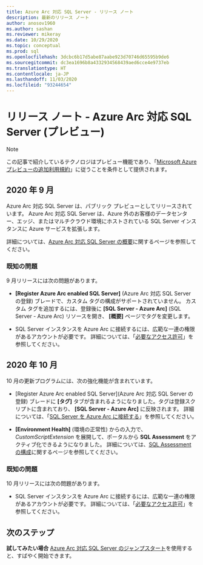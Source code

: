 ```yaml
---
title: Azure Arc 対応 SQL Server - リリース ノート
description: 最新のリリース ノート
author: anosov1960
ms.author: sashan
ms.reviewer: mikeray
ms.date: 10/29/2020
ms.topic: conceptual
ms.prod: sql
ms.openlocfilehash: 3dcbc6b17d5abe87aabe923d70746d65595b9de6
ms.sourcegitcommit: dc3ea1696b8a4332934568439aed6cce4e9737eb
ms.translationtype: HT
ms.contentlocale: ja-JP
ms.lasthandoff: 11/03/2020
ms.locfileid: "93244654"
---
```

# <a name="release-notes---azure-arc-enabled-sql-server-preview"></a>リリース ノート ‐ Azure Arc 対応 SQL Server (プレビュー)

> [!NOTE]
> この記事で紹介しているテクノロジはプレビュー機能であり、「[Microsoft Azure プレビューの追加利用規約](https://azure.microsoft.com/support/legal/preview-supplemental-terms/)」に従うことを条件として提供されます。

## <a name="september-2020"></a>2020 年 9 月

Azure Arc 対応 SQL Server は、パブリック プレビューとしてリリースされています。 Azure Arc 対応 SQL Server は、Azure 外のお客様のデータセンター、エッジ、またはマルチクラウド環境にホストされている SQL Server インスタンスに Azure サービスを拡張します。

詳細については、[Azure Arc 対応 SQL Server の概要](overview.md)に関するページを参照してください。

### <a name="known-issues"></a>既知の問題

9 月リリースには次の問題があります。

* **[Register Azure Arc enabled SQL Server]** \(Azure Arc 対応 SQL Server の登録\) ブレードで、カスタム タグの構成がサポートされていません。 カスタム タグを追加するには、登録後に **[SQL Server - Azure Arc]** \(SQL Server - Azure Arc\) リソースを開き、 **[概要]** ページでタグを変更します。

* SQL Server インスタンスを Azure Arc に接続するには、広範な一連の権限があるアカウントが必要です。 詳細については、「[必要なアクセス許可](overview.md#required-permissions)」を参照してください。

## <a name="october-2020"></a>2020 年 10 月

10 月の更新プログラムには、次の強化機能が含まれています。

* [Register Azure Arc enabled SQL Server]\(Azure Arc 対応 SQL Server の登録\) ブレードに **[タグ]** タブが含まれるようになりました。タグは登録スクリプトに含まれており、 **[SQL Server - Azure Arc]** に反映されます。 詳細については、「[SQL Server を Azure Arc に接続する](connect.md)」を参照してください。

* **[Environment Health]** \(環境の正常性\) からの入力で、 *CustomScriptExtension* を展開して、ポータルから **SQL Assessment** をアクティブ化できるようになりました。 詳細については、[SQL Assessment の構成](assess.md#run-on-demand-sql-assessment)に関するページを参照してください。

### <a name="known-issues"></a>既知の問題

10 月リリースには次の問題があります。

* SQL Server インスタンスを Azure Arc に接続するには、広範な一連の権限があるアカウントが必要です。 詳細については、「[必要なアクセス許可](overview.md#required-permissions)」を参照してください。

## <a name="next-steps"></a>次のステップ

**試してみたい場合**  [Azure Arc 対応 SQL Server のジャンプスタート](https://aka.ms/AzureArcSqlServerJumpstart)を使用すると、すばやく開始できます。
